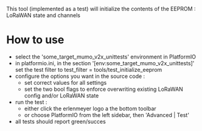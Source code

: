 This tool (implemented as a test) will initialize the contents of the EEPROM :
LoRaWAN state and channels




# How to use
* select the 'some_target_mumo_v2x_unittests' environment in PlatformIO
* in platformio.ini, in the section '[env:some_target_mumo_v2x_unittests]' set the test filter to
    test_filter = tools/test_initialize_eeprom
* configure the options you want in the source code :
    - set correct values for all settings
    - set the two bool flags to enforce overwriting existing LoRaWAN config and/or LoRaWAN state
* run the test :
    - either click the erlenmeyer logo a the bottom toolbar
    - or choose PlatformIO from the left sidebar, then 'Advanced | Test'
* all tests should report green/succes